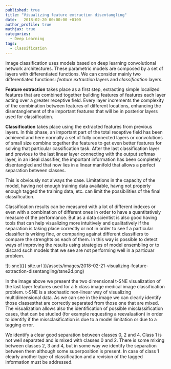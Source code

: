 ```yaml
---
published: true
title: "Visualizing feature extraction disentangling"
date:   2018-02-20 00:00:00 +0100
author_profile: true
mathjax: true
categories:
  - Deep Learning
tags:
  - Classification
---
```


Image classification uses models based on deep learning convolutional network architectures. These parametric models are composed by a set of layers with differentiated functions. We can consider mainly two differentiated functions: *feature extraction* layers and *classification* layers. 

**Feature extraction** takes place as a first step, extracting simple localized features that are combined together building features of features each layer acting over a greater receptive field. Every layer increments the complexity of the combination between features of different locations, enhancing the disentanglement of the important features that will be in posterior layers used for classification.

**Classification** takes place using the extracted features from previous layers. In this phase, an important part of the total receptive field has been achieved and here normally a set of fully connected layers or convolutions of small size combine together the features to get even better features for solving that particular cassification task. After the last classification layer and previous to the last linear layer connecting with the output softmax layer, in an ideal classifier, the important information has been completely disentangled and that now lies in a linear manifold that allows a perfect separation between classes.

This is obviously not always the case. Limitations in the capacity of the model, having not enough training data available, havng not properly enough tagged the training data, etc. can limit the possibilities of the final classification.

Classification results can be measured with a lot of different indexes or even with a combination of different ones in order to have a quantitatively measure of the performance. But as a data scientist is also good having tools that can help visualizing more intuitively and qualitatively if the separation is taking place correctly or not in order to see f a particular classifier is wrking fine, or comparing against different classifiers to compare the strenghts os each of them. In this way is possible to detect ways of improving the results using strategies of model ensembling or to discard such models that we see are not performing well in a particuar problem.

![t-sne]({{ site.url }}/assets/images/2018-02-21-visualizing-feature-extraction-disentangling/tsne2d.png)

In the image above we present the two dimensional t-SNE visualization of the last layer features used for a 5 class image medical image classification problem. t-SNE is a stochastic non-linear way of visualizing multidimensional data. As we can see in the image we can clearly identify those classesthat are correctly separated from those one that are mixed. The visualization allows also the identification of possible misclassification cases, that can be studied (for example requesting a reevaluation) in order to identify if the missclasification is due to a model limitation or due to a tagging error. 

We identify a clear good separation between classes 0, 2 and 4. Class 1 is not well separated and is mixed with classes 0 and 2. There is some mixing between classes 2, 3 and 4, but in some way we identify the separation between them although some superposition is present. In case of class 1 clearly another type of classification and a revision of the tagged information must be addressed.
